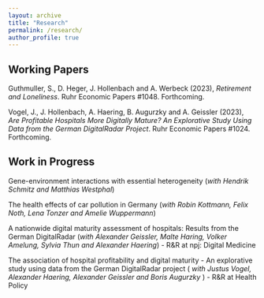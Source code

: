 ```yaml
---
layout: archive
title: "Research"
permalink: /research/
author_profile: true
---
```


## Working Papers
Guthmuller, S., D. Heger, J. Hollenbach and A. Werbeck (2023), <em>Retirement and Loneliness</em>. Ruhr
Economic Papers #1048. Forthcoming.

Vogel, J., J. Hollenbach, A. Haering, B. Augurzky and A. Geissler (2023), <em>Are Profitable Hospitals
More Digitally Mature? An Explorative Study Using Data from the German DigitalRadar Project</em>.
Ruhr Economic Papers #1024. Forthcoming.


## Work in Progress
Gene-environment interactions with essential heterogeneity (<em>with Hendrik Schmitz and Matthias Westphal</em>)

The health effects of car pollution in Germany (<em>with Robin Kottmann, Felix Noth, Lena Tonzer and Amelie Wuppermann</em>)

A nationwide digital maturity assessment of hospitals: Results from the German DigitalRadar (<em>with Alexander Geissler, Malte Haring, Volker Amelung, Sylvia Thun and Alexander Haering</em>) - R&R
at npj: Digital Medicine

The association of hospital profitability and digital maturity - An explorative study using data from
the German DigitalRadar project (<em> with Justus Vogel, Alexander Haering, Alexander Geissler and Boris Augurzky </em>) - R&R at Health Policy

